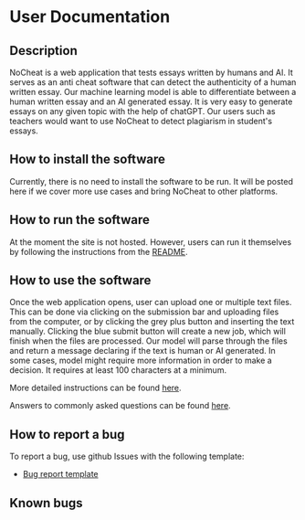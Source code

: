 # User Documentation

## Description
NoCheat is a web application that tests essays written by humans and AI. It serves as an anti cheat software that can detect the authenticity of a human written essay. Our machine learning model is able to differentiate between a human written essay and an AI generated essay. 
It is very easy to generate essays on any given topic with the help of chatGPT. Our users such as teachers would want to use NoCheat to detect plagiarism in student's essays. 

## How to install the software
Currently, there is no need to install the software to be run.
It will be posted here if we cover more use cases and bring NoCheat to other platforms.

## How to run the software
At the moment the site is not hosted. However, users can run it themselves by following the instructions from the [README](README.md#Self-Hosting_Instructions).

## How to use the software
Once the web application opens, user can upload one or multiple text files. This can be done via clicking on the submission bar and uploading files from the computer, or by clicking the grey plus button and inserting the text manually. Clicking the blue submit button will create a new job, which will finish when the files are processed.
Our model will parse through the files and return a message declaring if the text is human or AI generated.
In some cases, model might require more information in order to make a decision. It requires at least 100 characters at a minimum.

More detailed instructions can be found [here](instructions.md).

Answers to commonly asked questions can be found [here](faq.md).

## How to report a bug
To report a bug, use github Issues with the following template:
- [Bug report template](bugReportTemplate.md)

## Known bugs